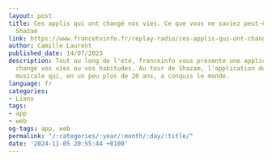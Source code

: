 ```yaml
---
layout: post
title: Ces applis qui ont changé nos vies. Ce que vous ne saviez peut-être pas sur
  Shazam
link: https://www.francetvinfo.fr/replay-radio/ces-applis-qui-ont-change-nos-vies/ces-applis-qui-ont-change-nos-vies-ce-que-vous-ne-saviez-peut-etre-pas-sur-shazam-la-magie-de-la-reconnaissance-musicale_5928170.html
author: Camille Laurent
published_date: 14/07/2023
description: Tout au long de l'été, franceinfo vous présente une application qui a
  changé vos vies ou vos habitudes. Au tour de Shazam, l'application de reconnaissance
  musicale qui, en un peu plus de 20 ans, a conquis le monde.
language: fr
categories:
- Liens
tags:
- app
- web
og-tags: app, web
permalink: "/:categories/:year/:month/:day/:title/"
date: '2024-11-05 20:55:44 +0100'
---
```

